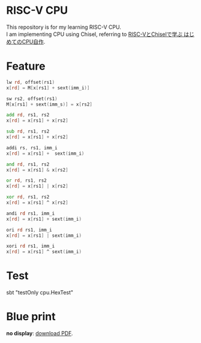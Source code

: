 # RISC-V CPU
This repository is for my learning RISC-V CPU.  
I am implementing CPU using Chisel, referring to [RISC-VとChiselで学ぶ はじめてのCPU自作](https://www.amazon.co.jp/RISC-V%E3%81%A8Chisel%E3%81%A7%E5%AD%A6%E3%81%B6-%E3%81%AF%E3%81%98%E3%82%81%E3%81%A6%E3%81%AECPU%E8%87%AA%E4%BD%9C-%E2%80%95%E2%80%95%E3%82%AA%E3%83%BC%E3%83%97%E3%83%B3%E3%82%BD%E3%83%BC%E3%82%B9%E5%91%BD%E4%BB%A4%E3%82%BB%E3%83%83%E3%83%88%E3%81%AB%E3%82%88%E3%82%8B%E3%82%AB%E3%82%B9%E3%82%BF%E3%83%A0CPU%E5%AE%9F%E8%A3%85%E3%81%B8%E3%81%AE%E7%AC%AC%E4%B8%80%E6%AD%A9-%E2%BB%84%E2%BC%AD-%E6%82%A0%E5%A4%AA%E6%9C%97-ebook/dp/B09CT1T9HT).  

# Feature
```asm
lw rd, offset(rs1)
x[rd] = M[x[rs1] + sext(imm_i)]

sw rs2, offset(rs1)
M[x[rs1] + sext(imm_s)] = x[rs2]

add rd, rs1, rs2
x[rd] = x[rs1] + x[rs2]

sub rd, rs1, rs2
x[rd] = x[rs1] + x[rs2]

addi rs, rs1, imm_i
x[rd] = x[rs1] +  sext(imm_i)

and rd, rs1, rs2
x[rd] = x[rs1] & x[rs2]

or rd, rs1, rs2
x[rd] = x[rs1] | x[rs2]

xor rd, rs1, rs2
x[rd] = x[rs1] ^ x[rs2]

andi rd rs1, imm_i
x[rd] = x[rs1] + sext(imm_i)

ori rd rs1, imm_i
x[rd] = x[rs1] | sext(imm_i)

xori rd rs1, imm_i
x[rd] = x[rs1] ^ sext(imm_i)

```

# Test
sbt "testOnly cpu.HexTest"

# Blue print
<object data="https://docs.google.com/document/d/1CQvRGIKmbReRsouicq_R9BqWo9fp8gGSY-xdJbbxCNE/export?format=pdf" type="application/pdf" width="100%" height="100%">
   <p><b>no display</b>: <a href="https://docs.google.com/document/d/1CQvRGIKmbReRsouicq_R9BqWo9fp8gGSY-xdJbbxCNE/export?format=pdf">download PDF</a>.</p>
</object>
